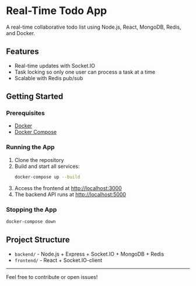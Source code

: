 # Real-Time Todo App

A real-time collaborative todo list using Node.js, React, MongoDB, Redis, and Docker.

## Features
- Real-time updates with Socket.IO
- Task locking so only one user can process a task at a time
- Scalable with Redis pub/sub

## Getting Started

### Prerequisites
- [Docker](https://www.docker.com/)
- [Docker Compose](https://docs.docker.com/compose/)

### Running the App

1. Clone the repository
2. Build and start all services:
   ```sh
   docker-compose up --build
   ```
3. Access the frontend at [http://localhost:3000](http://localhost:3000)
4. The backend API runs at [http://localhost:5000](http://localhost:5000)

### Stopping the App

```sh
docker-compose down
```

## Project Structure
- `backend/` - Node.js + Express + Socket.IO + MongoDB + Redis
- `frontend/` - React + Socket.IO-client

---

Feel free to contribute or open issues! 